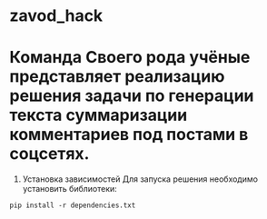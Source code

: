 # zavod_hack

# Команда Своего рода учёные представляет реализацию решения задачи по генерации текста суммаризации комментариев под постами в соцсетях.

1) Установка зависимостей
Для запуска решения необходимо установить библиотеки:
```shell
pip install -r dependencies.txt
```
